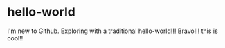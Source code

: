 # hello-world
I'm new to Github. Exploring with a traditional hello-world!!!
Bravo!!! this is cool!!
